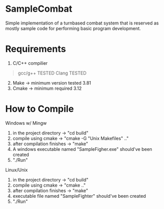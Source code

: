 # SampleCombat
Simple implementation of a turnbased combat system that is reserved as mostly sample code
for performing basic program development.

# Requirements
1. C/C++ compilier
  > gcc/g++ TESTED
  > Clang TESTED
2. Make -> minimum version tested 3.81
3. Cmake -> minimum required 3.12

# How to Compile
Windows w/ Mingw
1. in the project directory -> "cd build"
2. compile using cmake -> "cmake -G "Unix Makefiles" .."
3. after compilation finishes -> "make"
4. A windows executable named "SampleFigher.exe" should've been created
5. "./Run"

Linux/Unix
1. in the project directory -> "cd build"
2. compile using cmake -> "cmake .."
3. after compilation finishes -> "make"
4. executable file named "SampleFighter" should've been created
5. "./Run"
